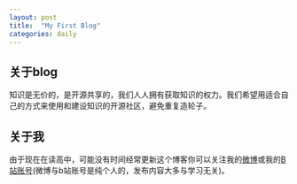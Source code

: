 ```yaml
---
layout: post
title:  "My First Blog"
categories: daily
---
```

## 关于blog
知识是无价的，是开源共享的，我们人人拥有获取知识的权力。我们希望用适合自己的方式来使用和建设知识的开源社区，避免重复造轮子。
## 关于我
由于现在在读高中，可能没有时间经常更新这个博客你可以关注我的[微博](https://weibo.com/u/5900024388)或我的[B站账号](https://space.bilibili.com/73031643)(微博与b站账号是纯个人的，发布内容大多与学习无关)。

